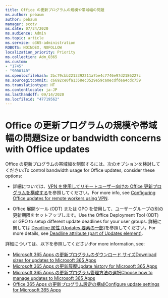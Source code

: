 ```yaml
---
title: Office の更新プログラムの規模や帯域幅の問題
ms.author: pebaum
author: pebaum
manager: scotv
ms.date: 07/24/2020
ms.audience: Admin
ms.topic: article
ms.service: o365-administration
ROBOTS: NOINDEX, NOFOLLOW
localization_priority: Priority
ms.collection: Adm_O365
ms.custom:
- "1745"
- "9000140"
ms.openlocfilehash: 2bc79cbb2213392211a7be4c7746e97d2186227c
ms.sourcegitcommit: c6692ce0fa1358ec3529e59ca0ecdfdea4cdc759
ms.translationtype: HT
ms.contentlocale: ja-JP
ms.lasthandoff: 09/14/2020
ms.locfileid: "47719562"
---
```

# <a name="size-or-bandwidth-concerns-with-office-updates"></a><span data-ttu-id="4481c-102">Office の更新プログラムの規模や帯域幅の問題</span><span class="sxs-lookup"><span data-stu-id="4481c-102">Size or bandwidth concerns with Office updates</span></span>

<span data-ttu-id="4481c-103">Office の更新プログラムの帯域幅を制御するには、次のオプションを検討してください:</span><span class="sxs-lookup"><span data-stu-id="4481c-103">To control bandwidth usage for Office updates, consider these options:</span></span>

-   <span data-ttu-id="4481c-104">詳細については、[VPN を使用してリモートユーザー向けの Office 更新プログラムを構成する](https://techcommunity.microsoft.com/t5/office-365-blog/configuring-office-365-proplus-updates-for-remote-workers-using/ba-p/1253491)を参照してください。</span><span class="sxs-lookup"><span data-stu-id="4481c-104">For more info, see [Configuring Office updates for remote workers using VPN](https://techcommunity.microsoft.com/t5/office-365-blog/configuring-office-365-proplus-updates-for-remote-workers-using/ba-p/1253491).</span></span>  
    
-   <span data-ttu-id="4481c-105">Office 展開ツール (ODT) または GPO を使用して、ユーザーグループの別の更新期限をセットアップします。</span><span class="sxs-lookup"><span data-stu-id="4481c-105">Use the Office Deployment Tool (ODT) or GPO to setup different update deadlines for your user groups.</span></span> <span data-ttu-id="4481c-106">詳細に関しては [Deadline 属性 (Updates 要素の一部)](https://docs.microsoft.com/deployoffice/configuration-options-for-the-office-2016-deployment-tool#deadline-attribute-part-of-updates-element)を参照してください。</span><span class="sxs-lookup"><span data-stu-id="4481c-106">For more details, see [Deadline attribute (part of Updates element)](https://docs.microsoft.com/deployoffice/configuration-options-for-the-office-2016-deployment-tool#deadline-attribute-part-of-updates-element).</span></span>
    
<span data-ttu-id="4481c-107">詳細については、以下を参照してください:</span><span class="sxs-lookup"><span data-stu-id="4481c-107">For more information, see:</span></span>  
- [<span data-ttu-id="4481c-108">Microsoft 365 Apps の更新プログラムのダウンロード サイズ</span><span class="sxs-lookup"><span data-stu-id="4481c-108">Download sizes for updates to Microsoft 365 Apps</span></span>](https://docs.microsoft.com/officeupdates/download-sizes-office365-proplus-updates)  
- [<span data-ttu-id="4481c-109">Microsoft 365 Apps の更新履歴</span><span class="sxs-lookup"><span data-stu-id="4481c-109">Update history for Microsoft 365 Apps</span></span>](https://docs.microsoft.com/officeupdates/update-history-microsoft365-apps-by-date)  
- [<span data-ttu-id="4481c-110">Microsoft 365 Apps の更新プログラム管理方法の選択</span><span class="sxs-lookup"><span data-stu-id="4481c-110">Choose how to manage updates to Microsoft 365 Apps</span></span>](https://docs.microsoft.com/deployoffice/choose-how-manage-updates-microsoft-365-apps)  
- [<span data-ttu-id="4481c-111">Office 365 Apps の更新プログラム設定の構成</span><span class="sxs-lookup"><span data-stu-id="4481c-111">Configure update settings for Microsoft 365 Apps</span></span>](https://docs.microsoft.com/deployoffice/configure-update-settings-microsoft-365-apps)